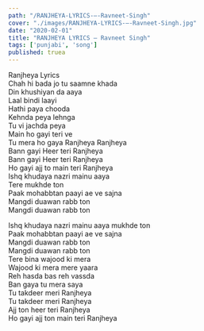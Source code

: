 ```yaml
---
path: "/RANJHEYA-LYRICS-–-Ravneet-Singh"
cover: "./images/RANJHEYA-LYRICS-–-Ravneet-Singh.jpg"
date: "2020-02-01"
title: "RANJHEYA LYRICS – Ravneet Singh"
tags: ['punjabi', 'song']
published: truea
---
```

  
Ranjheya Lyrics  
Chah hi bada jo tu saamne khada  
Din khushiyan da aaya  
Laal bindi laayi  
Hathi paya chooda  
Kehnda peya lehnga  
Tu vi jachda peya  
Main ho gayi teri ve  
Tu mera ho gaya Ranjheya Ranjheya  
Bann gayi Heer teri Ranjheya  
Bann gayi Heer teri Ranjheya  
Ho gayi ajj to main teri Ranjheya  
Ishq khudaya nazri mainu aaya  
Tere mukhde ton  
Paak mohabbtan paayi ae ve sajna  
Mangdi duawan rabb ton  
Mangdi duawan rabb ton  
  
  
  
  
  
  
Ishq khudaya nazri mainu aaya mukhde ton  
Paak mohabbtan paayi ae ve sajna  
Mangdi duawan rabb ton  
Mangdi duawan rabb ton  
Tere bina wajood ki mera  
Wajood ki mera mere yaara  
Reh hasda bas reh vassda  
Ban gaya tu mera saya  
Tu takdeer meri Ranjheya  
Tu takdeer meri Ranjheya  
Ajj ton heer teri Ranjheya  
Ho gayi ajj ton main teri Ranjheya  
